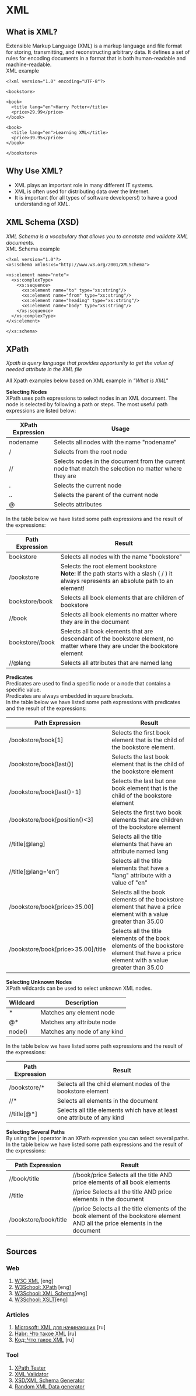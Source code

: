 # XML

## What is XML?
Extensible Markup Language (XML) is a markup language and file format for storing, transmitting, and reconstructing arbitrary data. It defines a set of rules for encoding documents in a format that is both human-readable and machine-readable.  
XML example
```
<?xml version="1.0" encoding="UTF-8"?>

<bookstore>

<book>
  <title lang="en">Harry Potter</title>
  <price>29.99</price>
</book>

<book>
  <title lang="en">Learning XML</title>
  <price>39.95</price>
</book>

</bookstore>
```

## Why Use XML?
- XML plays an important role in many different IT systems.
- XML is often used for distributing data over the Internet.
- It is important (for all types of software developers!) to have a good understanding of XML.

## XML Schema (XSD)
_XML Schema is a vocabulary that allows you to annotate and validate XML documents._  
XML Schema example
```
<?xml version="1.0"?>
<xs:schema xmlns:xs="http://www.w3.org/2001/XMLSchema">

<xs:element name="note">
  <xs:complexType>
    <xs:sequence>
      <xs:element name="to" type="xs:string"/>
      <xs:element name="from" type="xs:string"/>
      <xs:element name="heading" type="xs:string"/>
      <xs:element name="body" type="xs:string"/>
    </xs:sequence>
  </xs:complexType>
</xs:element>

</xs:schema>
```


## XPath
_Xpath is query language that provides opportunity to get the value of needed attribute in the XML file_

All Xpath examples below based on XML example in _"What is XML"_

**Selecting Nodes**  
XPath uses path expressions to select nodes in an XML document. The node is selected by following a path or steps. The most useful path expressions are listed below:

|XPath Expression| Usage|
|---------------------|-----------|
|nodename|	Selects all nodes with the name "nodename"|
|/|	Selects from the root node|
|//|	Selects nodes in the document from the current node that match the selection no matter where they are|
|.	|Selects the current node|
|..	|Selects the parent of the current node|
|@|	Selects attributes|

In the table below we have listed some path expressions and the result of the expressions:

|Path Expression| 	Result                                                                                                                                        |
|---------------------|------------------------------------------------------------------------------------------------------------------------------------------------|
|bookstore| 	Selects all nodes with the name "bookstore"                                                                                                   |
|/bookstore| 	Selects the root element bookstore <br/> **Note:** If the path starts with a slash ( / ) it always represents an absolute path to an element! |
|bookstore/book| 	Selects all book elements that are children of bookstore                                                                                      |
|//book| 	Selects all book elements no matter where they are in the document                                                                            |
|bookstore//book| 	Selects all book elements that are descendant of the bookstore element, no matter where they are under the bookstore element                  |
|//@lang	| Selects all attributes that are named lang                                                                                                     |

**Predicates**  
Predicates are used to find a specific node or a node that contains a specific value.  
Predicates are always embedded in square brackets.  
In the table below we have listed some path expressions with predicates and the result of the expressions:

|Path Expression|	Result|
|---------------------|------------------------------------------------------------------------------------------------------------------------------------------------|
|/bookstore/book[1]|	Selects the first book element that is the child of the bookstore element.|
|/bookstore/book[last()]|	Selects the last book element that is the child of the bookstore element|
|/bookstore/book[last()-1]|	Selects the last but one book element that is the child of the bookstore element|
|/bookstore/book[position()<3]|	Selects the first two book elements that are children of the bookstore element|
|//title[@lang]|	Selects all the title elements that have an attribute named lang|
|//title[@lang='en']|	Selects all the title elements that have a "lang" attribute with a value of "en"|
|/bookstore/book[price>35.00]|	Selects all the book elements of the bookstore element that have a price element with a value greater than 35.00|
|/bookstore/book[price>35.00]/title|	Selects all the title elements of the book elements of the bookstore element that have a price element with a value greater than 35.00|

**Selecting Unknown Nodes**  
XPath wildcards can be used to select unknown XML nodes.

|Wildcard	|Description|
|---------------------|------------------------------------------------------------------------------------------------------------------------------------------------|
|*|	Matches any element node|
 |@*|	Matches any attribute node|
|node()|	Matches any node of any kind|

In the table below we have listed some path expressions and the result of the expressions:

|Path Expression|	Result|
|---------------------|------------------------------------------------------------------------------------------------------------------------------------------------|
|/bookstore/*|	Selects all the child element nodes of the bookstore element|
|//*|	Selects all elements in the document|
|//title[@*]|	Selects all title elements which have at least one attribute of any kind|

**Selecting Several Paths**  
By using the | operator in an XPath expression you can select several paths.  
In the table below we have listed some path expressions and the result of the expressions:

| Path Expression        |	Result|
|------------------------|------------------------------------------------------------------------------------------------------------------------------------------------|
| //book/title           | //book/price	Selects all the title AND price elements of all book elements|
| //title                | //price	Selects all the title AND price elements in the document|
|  /bookstore/book/title | //price	Selects all the title elements of the book element of the bookstore element AND all the price elements in the document|

## Sources
### Web
1. [W3C XML](https://www.w3.org/TR/xml/) [eng]
2. [W3School: XPath](https://www.w3schools.com/xml/xpath_intro.asp) [eng]
3. [W3School: XML Schema](https://www.w3schools.com/xml/schema_intro.asp)[eng]
4. [W3School: XSLT](https://www.w3schools.com/xml/xsl_intro.asp)[eng]

### Articles
1. [Microsoft: XML для начинающих](https://support.microsoft.com/ru-ru/office/xml-для-начинающих-a87d234d-4c2e-4409-9cbc-45e4eb857d44) [ru]
2. [Habr: Что такое XML](https://habr.com/ru/post/524288/) [ru]
3. [Код: Что такое XML](https://thecode.media/chto-takoe-xml/) [ru]
### Tool
1. [XPath Tester](https://codebeautify.org/Xpath-Tester)
2. [XML Validator](https://codebeautify.org/xmlvalidator)
3. [XSD/XML Schema Generator](https://www.freeformatter.com/xsd-generator.html)
4. [Random XML Data generator](https://codebeautify.org/generate-random-xml)

